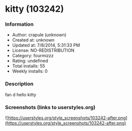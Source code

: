 # kitty (103242)

### Information
- Author: crapule (unknown)
- Created at: unknown
- Updated at: 7/8/2014, 5:31:33 PM
- License: NO-REDISTRIBUTION
- Category: fourmizzz
- Rating: undefined
- Total installs: 55
- Weekly installs: 0


### Description
fan d hello kitty


### Screenshots (links to userstyles.org)
![https://userstyles.org/style_screenshots/103242-after.png](https://userstyles.org/style_screenshots/103242-after.png)


